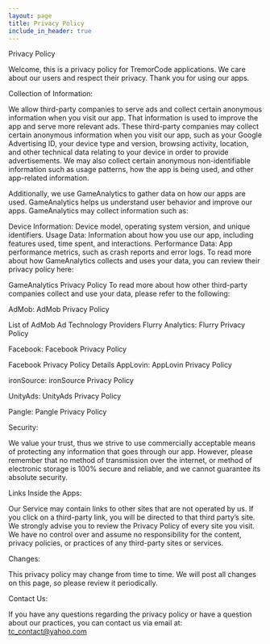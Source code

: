 ```yaml
---
layout: page
title: Privacy Policy
include_in_header: true
---
```


Privacy Policy

Welcome, this is a privacy policy for TremorCode applications. We care about our users and respect their privacy. Thank you for using our apps.

Collection of Information:

We allow third-party companies to serve ads and collect certain anonymous information when you visit our app. That information is used to improve the app and serve more relevant ads. These third-party companies may collect certain anonymous information when you visit our app, such as your Google Advertising ID, your device type and version, browsing activity, location, and other technical data relating to your device in order to provide advertisements. We may also collect certain anonymous non-identifiable information such as usage patterns, how the app is being used, and other app-related information.

Additionally, we use GameAnalytics to gather data on how our apps are used. GameAnalytics helps us understand user behavior and improve our apps. GameAnalytics may collect information such as:

Device Information: Device model, operating system version, and unique identifiers.
Usage Data: Information about how you use our app, including features used, time spent, and interactions.
Performance Data: App performance metrics, such as crash reports and error logs.
To read more about how GameAnalytics collects and uses your data, you can review their privacy policy here:

GameAnalytics Privacy Policy
To read more about how other third-party companies collect and use your data, please refer to the following:

AdMob: AdMob Privacy Policy

List of AdMob Ad Technology Providers
Flurry Analytics: Flurry Privacy Policy

Facebook: Facebook Privacy Policy

Facebook Privacy Policy Details
AppLovin: AppLovin Privacy Policy

ironSource: ironSource Privacy Policy

UnityAds: UnityAds Privacy Policy

Pangle: Pangle Privacy Policy

Security:

We value your trust, thus we strive to use commercially acceptable means of protecting any information that goes through our app. However, please remember that no method of transmission over the internet, or method of electronic storage is 100% secure and reliable, and we cannot guarantee its absolute security.

Links Inside the Apps:

Our Service may contain links to other sites that are not operated by us. If you click on a third-party link, you will be directed to that third party’s site. We strongly advise you to review the Privacy Policy of every site you visit. We have no control over and assume no responsibility for the content, privacy policies, or practices of any third-party sites or services.

Changes:

This privacy policy may change from time to time. We will post all changes on this page, so please review it periodically.

Contact Us:

If you have any questions regarding the privacy policy or have a question about our practices, you can contact us via email at: tc_contact@yahoo.com
